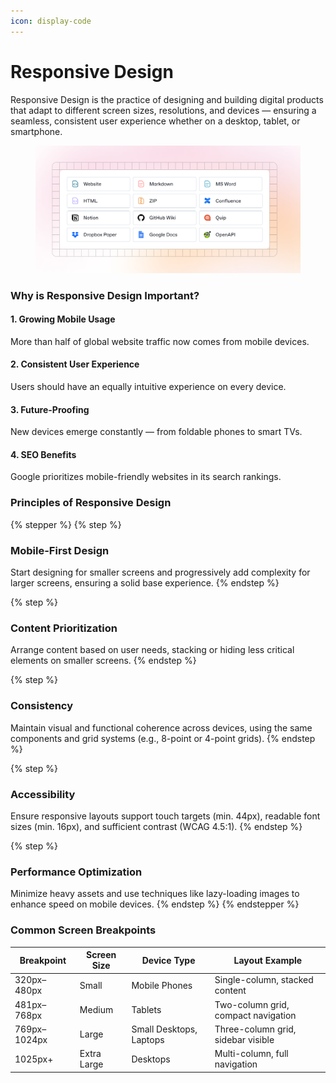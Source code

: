 ```yaml
---
icon: display-code
---
```


# Responsive Design

Responsive Design is the practice of designing and building digital products that adapt to different screen sizes, resolutions, and devices — ensuring a seamless, consistent user experience whether on a desktop, tablet, or smartphone.

<figure><img src="../.gitbook/assets/quickstart-import.png" alt=""><figcaption></figcaption></figure>

### Why is Responsive Design Important?

#### **1. Growing Mobile Usage**

More than half of global website traffic now comes from mobile devices.

#### **2. Consistent User Experience**

Users should have an equally intuitive experience on every device.

#### **3. Future-Proofing**

New devices emerge constantly — from foldable phones to smart TVs.

#### **4. SEO Benefits**

Google prioritizes mobile-friendly websites in its search rankings.

### Principles of Responsive Design

{% stepper %}
{% step %}
### Mobile-First Design

Start designing for smaller screens and progressively add complexity for larger screens, ensuring a solid base experience.
{% endstep %}

{% step %}
### Content Prioritization

Arrange content based on user needs, stacking or hiding less critical elements on smaller screens.
{% endstep %}

{% step %}
### Consistency

Maintain visual and functional coherence across devices, using the same components and grid systems (e.g., 8-point or 4-point grids).
{% endstep %}

{% step %}
### Accessibility

Ensure responsive layouts support touch targets (min. 44px), readable font sizes (min. 16px), and sufficient contrast (WCAG 4.5:1).
{% endstep %}

{% step %}
### Performance Optimization

Minimize heavy assets and use techniques like lazy-loading images to enhance speed on mobile devices.
{% endstep %}
{% endstepper %}

### Common Screen Breakpoints

| Breakpoint   | Screen Size | Device Type             | Layout Example                      |
| ------------ | ----------- | ----------------------- | ----------------------------------- |
| 320px–480px  | Small       | Mobile Phones           | Single-column, stacked content      |
| 481px–768px  | Medium      | Tablets                 | Two-column grid, compact navigation |
| 769px–1024px | Large       | Small Desktops, Laptops | Three-column grid, sidebar visible  |
| 1025px+      | Extra Large | Desktops                | Multi-column, full navigation       |
